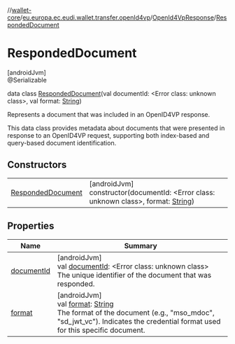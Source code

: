 //[wallet-core](../../../../index.md)/[eu.europa.ec.eudi.wallet.transfer.openId4vp](../../index.md)/[OpenId4VpResponse](../index.md)/[RespondedDocument](index.md)

# RespondedDocument

[androidJvm]\
@Serializable

data class [RespondedDocument](index.md)(val documentId: &lt;Error class: unknown class&gt;, val format: [String](https://kotlinlang.org/api/latest/jvm/stdlib/kotlin-stdlib/kotlin/-string/index.html))

Represents a document that was included in an OpenID4VP response.

This data class provides metadata about documents that were presented in response to an OpenID4VP request, supporting both index-based and query-based document identification.

## Constructors

| | |
|---|---|
| [RespondedDocument](-responded-document.md) | [androidJvm]<br>constructor(documentId: &lt;Error class: unknown class&gt;, format: [String](https://kotlinlang.org/api/latest/jvm/stdlib/kotlin-stdlib/kotlin/-string/index.html)) |

## Properties

| Name | Summary |
|---|---|
| [documentId](document-id.md) | [androidJvm]<br>val [documentId](document-id.md): &lt;Error class: unknown class&gt;<br>The unique identifier of the document that was responded. |
| [format](format.md) | [androidJvm]<br>val [format](format.md): [String](https://kotlinlang.org/api/latest/jvm/stdlib/kotlin-stdlib/kotlin/-string/index.html)<br>The format of the document (e.g., &quot;mso_mdoc&quot;, &quot;sd_jwt_vc&quot;). Indicates the credential format used for this specific document. |
